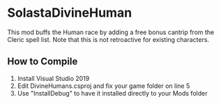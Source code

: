 # SolastaDivineHuman

This mod buffs the Human race by adding a free bonus cantrip from the Cleric spell list. Note that this is not retroactive for existing characters.

## How to Compile

1. Install Visual Studio 2019
2. Edit DivineHumans.csproj and fix your game folder on line 5
3. Use "InstallDebug" to have it installed directly to your Mods folder
